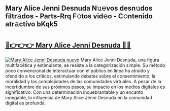 ## Mary Alice Jenni Desnuda N𝚞𝚎vos desn𝚞dos filtr𝚊dos - Parts-Rrq F𝚘tos vid𝚎o - C𝚘ntenido atr𝚊ctivo bKqk5

# <h2><a href="http://mb5jaq.tromn.icu/?c=Mary+Alice+Jenni+Desnuda">🔗👉👉👉 Mary Alice Jenni Desnuda 🔗🔗</a></h2>

[![Mary Alice Jenni Desnuda nuevo](https://i.imgur.com/pEAQMta.gif)](http://mb5jaq.tromn.icu/?c=Mary+Alice+Jenni+Desnuda)
Mary Alice Jenni Desnuda, una figura multifacética y estimulante, se resiste a la categorización simple. Su método poco convencional de interactuar con el público en línea ha atraído y ofendido a los críticos, estimulando debates sobre el consentimiento, la moralidad y las complejidades de las comunidades virtuales. A pesar de la incertidumbre de sus próximos pasos, su impacto en los medios digitales es significativo. Con una determinación inquebrantable y un encanto innegable, la influencia de Mary Alice Jenni Desnuda en la comunidad digital es profunda.
